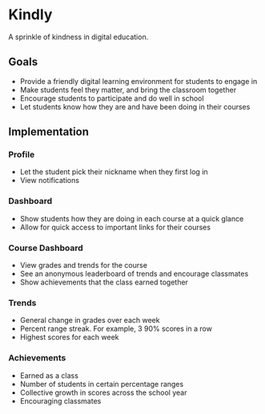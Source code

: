 # Kindly
A sprinkle of kindness in digital education.

## Goals
* Provide a friendly digital learning environment for students to engage in
* Make students feel they matter, and bring the classroom together
* Encourage students to participate and do well in school
* Let students know how they are and have been doing in their courses

## Implementation
### Profile
* Let the student pick their nickname when they first log in
* View notifications

### Dashboard
* Show students how they are doing in each course at a quick glance
* Allow for quick access to important links for their courses

### Course Dashboard
* View grades and trends for the course
* See an anonymous leaderboard of trends and encourage classmates
* Show achievements that the class earned together

### Trends
* General change in grades over each week
* Percent range streak. For example, 3 90% scores in a row
* Highest scores for each week

### Achievements
* Earned as a class
* Number of students in certain percentage ranges
* Collective growth in scores across the school year
* Encouraging classmates
